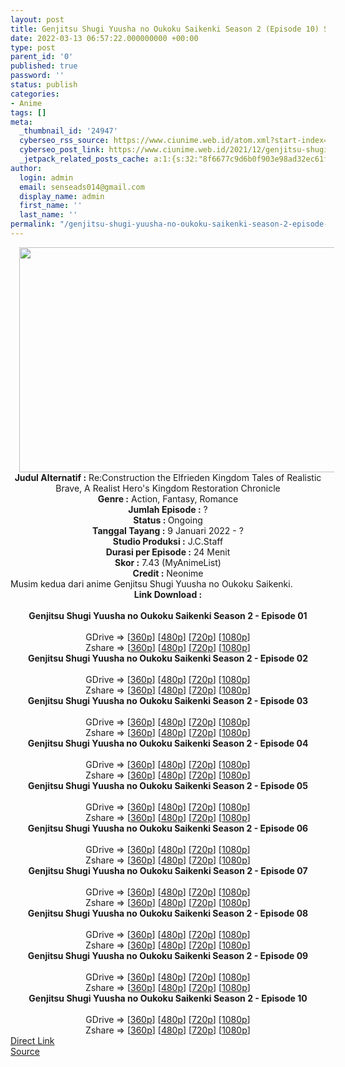 ```yaml
---
layout: post
title: Genjitsu Shugi Yuusha no Oukoku Saikenki Season 2 (Episode 10) Subtitle Indonesia
date: 2022-03-13 06:57:22.000000000 +00:00
type: post
parent_id: '0'
published: true
password: ''
status: publish
categories:
- Anime
tags: []
meta:
  _thumbnail_id: '24947'
  cyberseo_rss_source: https://www.ciunime.web.id/atom.xml?start-index=1
  cyberseo_post_link: https://www.ciunime.web.id/2021/12/genjitsu-shugi-yuusha-no-oukoku.html
  _jetpack_related_posts_cache: a:1:{s:32:"8f6677c9d6b0f903e98ad32ec61f8deb";a:2:{s:7:"expires";i:1647204516;s:7:"payload";a:3:{i:0;a:1:{s:2:"id";i:24860;}i:1;a:1:{s:2:"id";i:24768;}i:2;a:1:{s:2:"id";i:23561;}}}}
author:
  login: admin
  email: senseads014@gmail.com
  display_name: admin
  first_name: ''
  last_name: ''
permalink: "/genjitsu-shugi-yuusha-no-oukoku-saikenki-season-2-episode-10-subtitle-indonesia/"
---
```

<div class="separator" style="clear: both; text-align: center;"><a href="https://blogger.googleusercontent.com/img/a/AVvXsEjDScSGJptwwz9V9IP8sJfu14dimJe9myxOYOx2_D3zjH12hCLl0hvQbemWPv9gQiFgcLnE8nQW_djuqZB5dnQtkQD4RIQ5zIps-U4g0e-shKd9Mf1uqVy_gnj-WbM3gsBUG_gxcuqAd6ly6AY-daFPmaU4Zbuf8sMYZkAzJgs80f6X_2HzcDuAsPQO=s1280" style="margin-left: 1em; margin-right: 1em;"><img border="0" data-original-height="720" data-original-width="1280" height="360" src="{{ site.baseurl }}/assets/2022/03/AVvXsEjDScSGJptwwz9V9IP8sJfu14dimJe9myxOYOx2_D3zjH12hCLl0hvQbemWPv9gQiFgcLnE8nQW_djuqZB5dnQtkQD4RIQ5zIps-U4g0e-shKd9Mf1uqVy_gnj-WbM3gsBUG_gxcuqAd6ly6AY-daFPmaU4Zbuf8sMYZkAzJgs80f6X_2HzcDuAsPQO=w640-h360" width="640" /></a></div>
<div class="separator" style="clear: both; text-align: center;"></div>
<div style="text-align: center;"><b>Judul</b><b><b> Alternatif</b> :</b> Re:Construction the Elfrieden Kingdom Tales of Realistic Brave, A Realist Hero's Kingdom Restoration Chronicle</div>
<div style="text-align: center;"><b><b>Genre :</b></b> Action, Fantasy, Romance</div>
<div style="text-align: center;"><b>Jumlah Episode :</b> ?<br /><b>Status :&nbsp;</b>Ongoing<br /><b>Tanggal Tayang :</b> 9 Januari 2022 - ?<br /><b>Studio Produksi :</b>&nbsp;J.C.Staff<br /><b>Durasi per Episode :</b> 24 Menit</div>
<div style="text-align: center;"><b>Skor :</b> 7.43 (MyAnimeList)</div>
<div style="text-align: center;"><b>Credit :</b>&nbsp;Neonime</div>
<div style="text-align: center;"></div>
<div style="text-align: justify;">Musim kedua dari anime&nbsp;Genjitsu Shugi Yuusha no Oukoku Saikenki.</div>
<div style="text-align: justify;"></div>
<div style="text-align: justify;"></div>
<div style="text-align: center;">
<div style="text-align: center;">
<div style="text-align: left;">
<div style="text-align: center;"><b>Link Download :</b></div>
<div style="text-align: center;"><b><br /></b></div>
<div style="text-align: center;"><span style="text-align: left;"><b>Genjitsu Shugi Yuusha no Oukoku Saikenki Season 2&nbsp;</b></span><b>- Episode 01</b></div>
<div style="text-align: center;"><b><br /></b></div>
<div style="text-align: center;">GDrive =&gt; [<a href="https://acefile.co/f/64763118/gsy-14-360p-samehadaku-care-mp4" target="_blank" rel="noopener">360p</a>] [<a href="https://acefile.co/f/64765407/neonime_gsy-14-480p-zip" target="_blank" rel="noopener">480p</a>] [<a href="https://acefile.co/f/64765854/neonime_gsy-14-720p-zip" target="_blank" rel="noopener">720p</a>] [<a href="https://acefile.co/f/64765852/neonime_gsy-14-1080p-zip" target="_blank" rel="noopener">1080p</a>]</div>
<div style="text-align: center;">Zshare =&gt; [<a href="https://www81.zippyshare.com/v/vjnTkMZd/file.html" target="_blank" rel="noopener">360p</a>] [<a href="https://www110.zippyshare.com/v/96QtftOQ/file.html" target="_blank" rel="noopener">480p</a>] [<a href="https://www97.zippyshare.com/v/XqAZOyKZ/file.html" target="_blank" rel="noopener">720p</a>] [<a href="https://www2.zippyshare.com/v/WqhfLDmK/file.html" target="_blank" rel="noopener">1080p</a>]</div>
<div style="text-align: center;"></div>
<div style="text-align: center;">
<div><span style="text-align: left;"><b>Genjitsu Shugi Yuusha no Oukoku Saikenki Season 2&nbsp;</b></span><b>- Episode 02</b></div>
<div><b><br /></b></div>
<div>GDrive =&gt; [<a href="https://acefile.co/f/65390847/gsy-15-360p-samehadaku-care-mp4" target="_blank" rel="noopener">360p</a>] [<a href="https://acefile.co/f/65395033/neonime_gsy-15-480p-zip" target="_blank" rel="noopener">480p</a>] [<a href="https://acefile.co/f/65395034/neonime_gsy-15-720p-zip" target="_blank" rel="noopener">720p</a>] [<a href="https://acefile.co/f/65395035/neonime_gsy-15-1080p-zip" target="_blank" rel="noopener">1080p</a>]</div>
<div>Zshare =&gt; [<a href="https://www68.zippyshare.com/v/Q6Lp92ja/file.html" target="_blank" rel="noopener">360p</a>] [<a href="https://www6.zippyshare.com/v/EXRP1gHK/file.html" target="_blank" rel="noopener">480p</a>] [<a href="https://www62.zippyshare.com/v/CO1iPcvQ/file.html" target="_blank" rel="noopener">720p</a>] [<a href="https://www77.zippyshare.com/v/ECRHl4cn/file.html" target="_blank" rel="noopener">1080p</a>]</div>
<div></div>
<div>
<div><span style="text-align: left;"><b>Genjitsu Shugi Yuusha no Oukoku Saikenki Season 2&nbsp;</b></span><b>- Episode 03</b></div>
<div><b><br /></b></div>
<div>GDrive =&gt; [<a href="https://acefile.co/f/66008053/gsy-16-360p-samehadaku-care-mp4" target="_blank" rel="noopener">360p</a>] [<a href="https://acefile.co/f/66013475/neonime_gsy-16-480p-zip" target="_blank" rel="noopener">480p</a>] [<a href="https://acefile.co/f/66013477/neonime_gsy-16-720p-zip" target="_blank" rel="noopener">720p</a>] [<a href="https://acefile.co/f/66013479/neonime_gsy-16-1080p-zip" target="_blank" rel="noopener">1080p</a>]</div>
<div>Zshare =&gt; [<a href="https://www83.zippyshare.com/v/Lf0hqblT/file.html" target="_blank" rel="noopener">360p</a>] [<a href="https://www69.zippyshare.com/v/aarFAMVB/file.html" target="_blank" rel="noopener">480p</a>] [<a href="https://www29.zippyshare.com/v/yofkrR7B/file.html" target="_blank" rel="noopener">720p</a>] [<a href="https://www66.zippyshare.com/v/CE7tR0iQ/file.html" target="_blank" rel="noopener">1080p</a>]</div>
</div>
<div></div>
<div>
<div><span style="text-align: left;"><b>Genjitsu Shugi Yuusha no Oukoku Saikenki Season 2&nbsp;</b></span><b>- Episode 04</b></div>
<div><b><br /></b></div>
<div>GDrive =&gt; [<a href="https://acefile.co/f/66606875/gsy-17-360p-samehadaku-care-mp4" target="_blank" rel="noopener">360p</a>] [<a href="https://acefile.co/f/66612954/neonime_gsy-17-480p-zip" target="_blank" rel="noopener">480p</a>] [<a href="https://acefile.co/f/66612949/neonime_gsy-17-720p-zip" target="_blank" rel="noopener">720p</a>] [<a href="https://acefile.co/f/66612945/neonime_gsy-17-1080p-zip" target="_blank" rel="noopener">1080p</a>]</div>
<div>Zshare =&gt; [<a href="https://www5.zippyshare.com/v/Q06Z07X6/file.html" target="_blank" rel="noopener">360p</a>] [<a href="https://www69.zippyshare.com/v/Iwfipddq/file.html" target="_blank" rel="noopener">480p</a>] [<a href="https://www40.zippyshare.com/v/ECzIWaSi/file.html" target="_blank" rel="noopener">720p</a>] [<a href="https://www115.zippyshare.com/v/WSPNJe0Y/file.html" target="_blank" rel="noopener">1080p</a>]</div>
</div>
<div></div>
<div>
<div><span style="text-align: left;"><b>Genjitsu Shugi Yuusha no Oukoku Saikenki Season 2&nbsp;</b></span><b>- Episode 05</b></div>
<div><b><br /></b></div>
<div>GDrive =&gt; [<a href="https://acefile.co/f/67204569/gsy-18-360p-samehadaku-care-mp4" target="_blank" rel="noopener">360p</a>] [<a href="https://acefile.co/f/67204576/gsy-18-480p-samehadaku-care-mp4" target="_blank" rel="noopener">480p</a>] [<a href="https://acefile.co/f/67204808/gsy-18-mp4hd-samehadaku-care-mp4" target="_blank" rel="noopener">720p</a>] [<a href="https://acefile.co/f/67204952/gsy-18-fullhd-samehadaku-care-mp4" target="_blank" rel="noopener">1080p</a>]</div>
<div>Zshare =&gt; [<a href="https://www101.zippyshare.com/v/TA8PnMX6/file.html" target="_blank" rel="noopener">360p</a>] [<a href="https://www101.zippyshare.com/v/Snc8fqKy/file.html" target="_blank" rel="noopener">480p</a>] [<a href="https://www61.zippyshare.com/v/Ginyh2Pu/file.html" target="_blank" rel="noopener">720p</a>] [<a href="https://www75.zippyshare.com/v/PPMId4nj/file.html" target="_blank" rel="noopener">1080p</a>]</div>
</div>
<div></div>
<div>
<div><span style="text-align: left;"><b>Genjitsu Shugi Yuusha no Oukoku Saikenki Season 2&nbsp;</b></span><b>- Episode 06</b></div>
<div><b><br /></b></div>
<div>GDrive =&gt; [<a href="https://acefile.co/f/67836626/gsy-19-360p-samehadaku-care-mp4" target="_blank" rel="noopener">360p</a>] [<a href="https://acefile.co/f/67836633/gsy-19-480p-samehadaku-care-mp4" target="_blank" rel="noopener">480p</a>] [<a href="https://acefile.co/f/67836941/gsy-19-mp4hd-samehadaku-care-mp4" target="_blank" rel="noopener">720p</a>] [<a href="https://acefile.co/f/67838248/gsy-19-fullhd-samehadaku-care-mp4" target="_blank" rel="noopener">1080p</a>]</div>
<div>Zshare =&gt; [<a href="https://www110.zippyshare.com/v/DdNwEddS/file.html" target="_blank" rel="noopener">360p</a>] [<a href="https://www46.zippyshare.com/v/bpsxYJ32/file.html" target="_blank" rel="noopener">480p</a>] [<a href="https://www59.zippyshare.com/v/KS936T0z/file.html" target="_blank" rel="noopener">720p</a>] [<a href="https://www10.zippyshare.com/v/YAkkNxLY/file.html" target="_blank" rel="noopener">1080p</a>]</div>
</div>
<div></div>
<div>
<div><span style="text-align: left;"><b>Genjitsu Shugi Yuusha no Oukoku Saikenki Season 2&nbsp;</b></span><b>- Episode 07</b></div>
<div><b><br /></b></div>
<div>GDrive =&gt; [<a href="https://acefile.co/f/68441157/gsy-20-360p-samehadaku-care-mp4" target="_blank" rel="noopener">360p</a>] [<a href="https://acefile.co/f/68441160/gsy-20-480p-samehadaku-care-mp4" target="_blank" rel="noopener">480p</a>] [<a href="https://acefile.co/f/68441355/gsy-20-mp4hd-samehadaku-care-mp4" target="_blank" rel="noopener">720p</a>] [<a href="https://acefile.co/f/68441845/gsy-20-fullhd-samehadaku-care-mp4" target="_blank" rel="noopener">1080p</a>]</div>
<div>Zshare =&gt; [<a href="https://www29.zippyshare.com/v/nGyThJVO/file.html" target="_blank" rel="noopener">360p</a>] [<a href="https://www29.zippyshare.com/v/gClNMnR7/file.html" target="_blank" rel="noopener">480p</a>] [<a href="https://www66.zippyshare.com/v/aW6fAFBZ/file.html" target="_blank" rel="noopener">720p</a>] [<a href="https://www6.zippyshare.com/v/W3I0ZnfB/file.html" target="_blank" rel="noopener">1080p</a>]</div>
</div>
<div></div>
<div>
<div><span style="text-align: left;"><b>Genjitsu Shugi Yuusha no Oukoku Saikenki Season 2&nbsp;</b></span><b>- Episode 08</b></div>
<div><b><br /></b></div>
<div>GDrive =&gt; [<a href="https://acefile.co/f/68973940/gsy-21-360p-samehadaku-care-mp4" target="_blank" rel="noopener">360p</a>] [<a href="https://acefile.co/f/68983515/neonime_gsy-21-480p-zip" target="_blank" rel="noopener">480p</a>] [<a href="https://acefile.co/f/68974054/gsy-21-mp4hd-samehadaku-care-mp4" target="_blank" rel="noopener">720p</a>] [<a href="https://acefile.co/f/68984538/neonime_gsy-21-1080p-zip" target="_blank" rel="noopener">1080p</a>]</div>
<div>Zshare =&gt; [<a href="https://www78.zippyshare.com/v/XHV2FUGA/file.html" target="_blank" rel="noopener">360p</a>] [<a href="https://www27.zippyshare.com/v/ebL6FDGG/file.html" target="_blank" rel="noopener">480p</a>] [<a href="https://www71.zippyshare.com/v/t1AR5XUc/file.html" target="_blank" rel="noopener">720p</a>] [<a href="https://www69.zippyshare.com/v/FKeizrCd/file.html" target="_blank" rel="noopener">1080p</a>]</div>
</div>
<div></div>
<div>
<div><span style="text-align: left;"><b>Genjitsu Shugi Yuusha no Oukoku Saikenki Season 2&nbsp;</b></span><b>- Episode 09</b></div>
<div><b><br /></b></div>
<div>GDrive =&gt; [<a href="https://acefile.co/f/69508882/gsy-22-360p-samehadaku-care-mp4" target="_blank" rel="noopener">360p</a>] [<a href="https://acefile.co/f/69508889/gsy-22-480p-samehadaku-care-mp4" target="_blank" rel="noopener">480p</a>] [<a href="https://acefile.co/f/69508992/gsy-22-mp4hd-samehadaku-care-mp4" target="_blank" rel="noopener">720p</a>] [<a href="https://acefile.co/f/69509282/gsy-22-fullhd-samehadaku-care-mp4" target="_blank" rel="noopener">1080p</a>]</div>
<div>Zshare =&gt; [<a href="https://www111.zippyshare.com/v/iAos7Rmj/file.html" target="_blank" rel="noopener">360p</a>] [<a href="https://www111.zippyshare.com/v/khEG6dSb/file.html" target="_blank" rel="noopener">480p</a>] [<a href="https://www86.zippyshare.com/v/Hyg09Rxv/file.html" target="_blank" rel="noopener">720p</a>] [<a href="https://www41.zippyshare.com/v/g7qo44z6/file.html" target="_blank" rel="noopener">1080p</a>]</div>
</div>
<div></div>
<div>
<div><span style="text-align: left;"><b>Genjitsu Shugi Yuusha no Oukoku Saikenki Season 2&nbsp;</b></span><b>- Episode 10</b></div>
<div><b><br /></b></div>
<div>GDrive =&gt; [<a href="https://acefile.co/f/70032550/gsy-23-360p-samehadaku-care-mp4" target="_blank" rel="noopener">360p</a>] [<a href="https://acefile.co/f/70032555/gsy-23-480p-samehadaku-care-mp4" target="_blank" rel="noopener">480p</a>] [<a href="https://acefile.co/f/70032723/gsy-23-mp4hd-samehadaku-care-mp4" target="_blank" rel="noopener">720p</a>] [<a href="https://acefile.co/f/70033183/gsy-23-fullhd-samehadaku-care-mp4" target="_blank" rel="noopener">1080p</a>]</div>
<div>Zshare =&gt; [<a href="https://www19.zippyshare.com/v/fWXTGPfs/file.html" target="_blank" rel="noopener">360p</a>] [<a href="https://www19.zippyshare.com/v/KGEAGzUe/file.html" target="_blank" rel="noopener">480p</a>] [<a href="https://www19.zippyshare.com/v/Qcx9OPSh/file.html" target="_blank" rel="noopener">720p</a>] [<a href="https://www52.zippyshare.com/v/IaVkYu3m/file.html" target="_blank" rel="noopener">1080p</a>]</div>
</div>
</div>
</div>
</div>
</div>
<link rel="stylesheet" href="https://cdnjs.cloudflare.com/ajax/libs/font-awesome/4.7.0/css/font-awesome.min.css" />
<div class="divbtn"> <a href="https://handymansurrender.com/fihup8buzv?key=94550f7ce39444073321dde3b8782f97" class="btn"><i class="fa fa-download"></i> Direct Link</a> <br /><a href="https://www.ciunime.web.id/2021/12/genjitsu-shugi-yuusha-no-oukoku.html">Source</a> </div>
